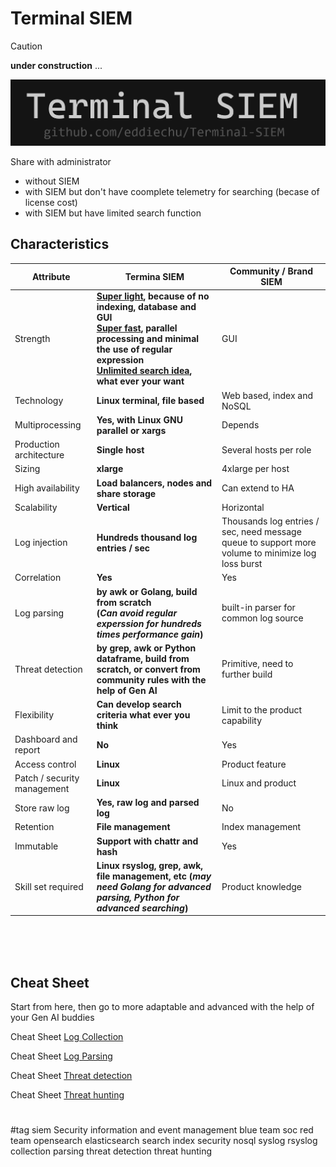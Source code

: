 # **Terminal SIEM**
> [!CAUTION]
> **under construction** ...

[![Terminal SIEM](https://github.com/eddiechu/Terminal-SIEM/blob/main/image/terminalsiem1.gif?raw=true)]([https://linuxserver.aio](https://github.com/eddiechu/Terminal-SIEM/))

Share with administrator<br />
- without SIEM <br />
- with SIEM but don't have coomplete telemetry for searching (becase of license cost) <br />
- with SIEM but have limited search function

## **Characteristics**
Attribute | Termina SIEM | Community \/ Brand SIEM
--- | --- | --- 
Strength | **<ins>Super light</ins>, because of no indexing, database and GUI<br /><ins>Super fast</ins>, parallel processing and minimal the use of regular expression<br /><ins>Unlimited search idea</ins>, what ever your want** | GUI
Technology | **Linux terminal, file based** | Web based, index and NoSQL
Multiprocessing | **Yes, with Linux GNU parallel or xargs** | Depends
Production architecture | **Single host** | Several hosts per role
Sizing | **xlarge** | 4xlarge per host
High availability | **Load balancers, nodes and share storage** | Can extend to HA
Scalability | **Vertical** | Horizontal
Log injection | **Hundreds thousand log entries / sec** | Thousands log entries / sec, need message queue to support more volume to minimize log loss burst
Correlation | **Yes** | Yes
Log parsing | **by awk or Golang, build from scratch<br/>(*Can avoid regular experssion for hundreds times performance gain*)** | built-in parser for common log source
Threat detection | **by grep, awk or Python dataframe, build from scratch, or convert from community rules with the help of Gen AI** | Primitive, need to further build
Flexibility | **Can develop search criteria what ever you think** | Limit to the product capability
Dashboard and report | **No** | Yes
Access control | **Linux** | Product feature
Patch / security management | **Linux** | Linux and product
Store raw log | **Yes, raw log and parsed log** | No
Retention | **File management** | Index management
Immutable | **Support with chattr and hash** | Yes
Skill set required | **Linux rsyslog, grep, awk, file management, etc (*may need Golang for advanced parsing, Python for advanced searching*)** | Product knowledge

<br />
<br />
<br />

## **Cheat Sheet**
Start from here, then go to more adaptable and advanced with the help of your Gen AI buddies

Cheat Sheet [Log Collection](Terminal%20SIEM%20-%20Cheat%20Sheet%20-%201.%20Log%20Collection.md)

Cheat Sheet [Log Parsing](Terminal%20SIEM%20-%20Cheat%20Sheet%20-%202.%20Log%20Parsing.md)

Cheat Sheet [Threat detection](Terminal%20SIEM%20-%20Cheat%20Sheet%20-%203.%20Threat%20detection.md)

Cheat Sheet [Threat hunting](Terminal%20SIEM%20-%20Cheat%20Sheet%20-%204.%20Threat%20hunting.md)


#
#tag
siem
Security information and event management
blue team
soc
red team
opensearch
elasticsearch
search
index
security
nosql
syslog
rsyslog
collection
parsing
threat detection
threat hunting

